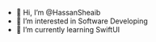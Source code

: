- 👋 Hi, I’m @HassanSheaib
- 👀 I’m interested in Software Developing
- 🌱 I’m currently learning SwiftUI

<!---
HassanSheaib/HassanSheaib is a ✨ special ✨ repository because its `README.md` (this file) appears on your GitHub profile.
You can click the Preview link to take a look at your changes.
--->
